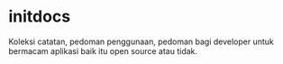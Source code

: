 # initdocs
Koleksi catatan, pedoman penggunaan, pedoman bagi developer untuk bermacam aplikasi baik itu open source atau tidak.
